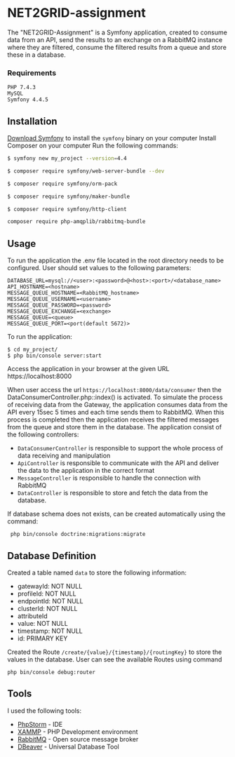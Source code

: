 # NET2GRID-assignment
The "NET2GRID-Assignment" is a Symfony application, created to consume data from an API, send the results to an exchange on a RabbitMQ instance where they are filtered, consume the filtered results from a queue and store these in a database.

### Requirements
```
PHP 7.4.3
MySQL 
Symfony 4.4.5
```

## Installation

[Download Symfony][4] to install the `symfony` binary on your computer 
Install Composer on your computer
Run the following commands:

```bash
$ symfony new my_project --version=4.4
```
```bash
$ composer require symfony/web-server-bundle --dev
```
```bash
$ composer require symfony/orm-pack
```
```bash
$ composer require symfony/maker-bundle
```
```bash
$ composer require symfony/http-client
```
```bash
composer require php-amqplib/rabbitmq-bundle
```
## Usage
To run the application the .env file located in the root directory needs to be configured.
User should set values to the following parameters:
```
DATABASE_URL=mysql://<user>:<password>@<host>:<port>/<database_name>
API_HOSTNAME=<hostname>
MESSAGE_QUEUE_HOSTNAME=<RabbitMQ_hostname>
MESSAGE_QUEUE_USERNAME=<username>
MESSAGE_QUEUE_PASSWORD=<password>
MESSAGE_QUEUE_EXCHANGE=<exchange>
MESSAGE_QUEUE=<queue>
MESSAGE_QUEUE_PORT=<port(default 5672)>
```
To run the application:
```
$ cd my_project/
$ php bin/console server:start
```
Access the application in your browser at the given URL https://localhost:8000

When user access the url `https://localhost:8000/data/consumer` then the DataConsumerController.php::index() is activated. To simulate the process of receiving data from the Gateway, the  application consumes data from the API every 15sec 5 times and each time sends them to RabbitMQ. When this process is completed then the application receives the filtered messages from the queue and store them in the database.
The application consist of the following controllers:
- `DataConsumerController` is responsible to support the whole process of data receiving and manipulation
- `ApiController` is responsible to communicate with the API and deliver the data to the application in the correct format
- `MessageController` is responsible to handle the connection with RabbitMQ
- `DataController` is responsible to store and fetch the data from the database.

If database schema does not exists, can be created automatically using the command:
```
 php bin/console doctrine:migrations:migrate
```

## Database Definition
Created a table named `data` to store the following information:
- gatewayId: NOT NULL
- profileId: NOT NULL
- endpointId: NOT NULL
- clusterId: NOT NULL
- attributeId
- value: NOT NULL
- timestamp: NOT NULL
- id: PRIMARY KEY
 
Created the Route `/create/{value}/{timestamp}/{routingKey}` to store the values in the database.
User can see the available Routes using command 
```
php bin/console debug:router
```
## Tools
I used the following tools:
* [PhpStorm](https://www.jetbrains.com/phpstorm/) - IDE
* [XAMMP](https://www.apachefriends.org/index.html) - PHP Development environment
* [RabbitMQ](https://www.rabbitmq.com/) - Open source message broker
* [DBeaver](https://dbeaver.io/) - Universal Database Tool

[4]: https://symfony.com/download
